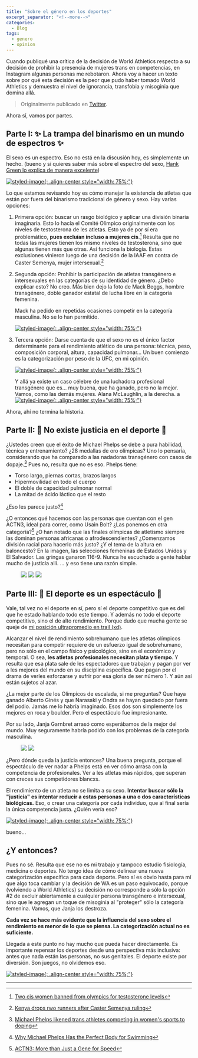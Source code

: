 ```yaml
---
title: "Sobre el género en los deportes"
excerpt_separator: "<!--more-->"
categories:
  - Blog
tags:
  - genero
  - opinion
--- 
```


Cuando publiqué una crítica de la decisión de World Athletics respecto a su decisión de prohibir la presencia de mujeres trans en competencias, en Instagram algunas personas me rebotaron. Ahora voy a hacer un texto sobre por qué esta decisión es la peor que pudo haber tomado World Athletics y demuestra el nivel de ignorancia, transfobia y misoginia que domina allá.

<!--more-->

> Originalmente publicado en [Twitter](https://twitter.com/frembia/status/1640791285194805266).

Ahora sí, vamos por partes. 

## Parte I: ✨ La trampa del binarismo en un mundo de espectros ✨

El sexo es un espectro. Eso no está en la discusión hoy, es simplemente un hecho. (bueno y si quieres saber más sobre el espectro del sexo, [Hank Green lo explica de manera excelente](https://youtu.be/kT0HJkr1jj4?si=rP6z8bickogXf4vD))

[![styled-image](/assets/images/genero-deportes/espectro-sexo.jpg){: .align-center style="width: 75%;"}](/assets/images/genero-deportes/espectro-sexo.jpg)

Lo que estamos revisando hoy es cómo manejar la existencia de atletas que están por fuera del binarismo tradicional de género y sexo. Hay varias opciones:

1. Primera opción: buscar un rasgo biológico y aplicar una división binaria imaginaria. Esto lo hacía el Comité Olímpico originalmente con los niveles de testosterona de les atletas. Esto ya de por sí era problemático, **pues excluían incluso a mujeres cis**.[^1] Resulta que no todas las mujeres tienen los mismo niveles de testosterona, sino que algunas tienen más que otras. Así funciona la biología. Estas exclusiones vinieron luego de una decisión de la IAAF en contra de Caster Semenya, mujer intersexual.[^2]

2. Segunda opción: Prohibir la participación de atletas transgénero e intersexuales en las categorías de su identidad de género. ¿Debo explicar esto? No creo. Más bien dejo la foto de Mack Beggs, hombre transgénero, doble ganador estatal de lucha libre en la categoría femenina.
   
   Mack ha pedido en repetidas ocasiones competir en la categoría masculina. No se lo han permitido.
   
   [![styled-image](/assets/images/genero-deportes/mack-beggs.jpg){: .align-center style="width: 75%;"}](/assets/images/genero-deportes/mack-beggs.jpg)

3. Tercera opción: Darse cuenta de que el sexo no es el único factor determinante para el rendimiento atlético de una persona: técnica, peso, composición corporal, altura, capacidad pulmonar... Un buen comienzo es la categorización por peso de la UFC, en mi opinión.
   
   [![styled-image](/assets/images/genero-deportes/ufc.jpg){: .align-center style="width: 75%;"}](/assets/images/genero-deportes/ufc.jpg)

   Y allá ya existe un caso célebre de una luchadora profesional transgénero que es... muy buena, que ha ganado, pero no la mejor. Vamos, como las demás mujeres. Alana McLaughlin, a la derecha.
   a
   [![styled-image](/assets/images/genero-deportes/alana.jpg){: .align-center style="width: 75%;"}](/assets/images/genero-deportes/alana.jpg)


Ahora, ahí no termina la historia. 

## Parte II: 💫 No existe justicia en el deporte 💫

¿Ustedes creen que el éxito de Michael Phelps se debe a pura habilidad, técnica y entrenamiento? ¿28 medallas de oro olímpicas? Uno lo pensaría, considerando que ha comparado a las nadadoras transgénero con casos de dopaje.[^3] Pues no, resulta que no es eso. Phelps tiene: 
- Torso largo, piernas cortas, brazos largos 
- Hipermovilidad en todo el cuerpo
- El doble de capacidad pulmonar normal
- La mitad de ácido láctico que el resto 

¿Eso les parece justo?[^4]

¿O entonces qué hacemos con las personas que cuentan con el gen ACTN3, ideal para correr, como Usain Bolt? ¿Las ponemos en otra categoría?[^5] ¿O han notado que las finales olímpicas de atletismo siempre las dominan personas africanas o afrodescendientes? ¿Comenzamos división racial para hacerlo más justo? ¿Y el tema de la altura en baloncesto? En la imagen, las selecciones femeninas de Estados Unidos y El Salvador. Las gringas ganaron 116-9. Nunca he escuchado a gente hablar mucho de justicia allí. ... y eso tiene una razón simple.

<figure class="third">
  <a href="/assets/images/genero-deportes/athlete-w.jpg">
  <img src="/assets/images/genero-deportes/athlete-w.jpg"></a>

  <a href="/assets/images/genero-deportes/athlete-m.jpg">
  <img src="/assets/images/genero-deportes/athlete-m.jpg"></a>

  <a href="/assets/images/genero-deportes/basket.jpg">
  <img src="/assets/images/genero-deportes/basket.jpg"></a>
</figure>

## Parte III: 🌟 El deporte es un espectáculo 🌟

Vale, tal vez no el deporte en sí, pero sí el deporte competitivo que es del que he estado hablando todo este tiempo. Y además no todo el deporte competitivo, sino el de alto rendimiento. Porque dudo que mucha gente se queje de [mi posición ultrapromedio en trail (xd)](https://utmb.world/es/runner/4645228.martina.garciamejia).

Alcanzar el nivel de rendimiento sobrehumano que les atletas olímpicos necesitan para competir requiere de un esfuerzo igual de sobrehumano, pero no sólo en el campo físico y psicológico, sino en el económico y temporal. O sea, **les atletas profesionales necesitan plata y tiempo**. Y resulta que esa plata sale de les espectadores que trabajan y pagan por ver a les mejores del mundo en su disciplina específica. Que pagan por el drama de verles esforzarse y sufrir por esa gloria de ser número 1. Y aún así están sujetos al azar.

¿La mejor parte de los Olímpicos de escalada, si me preguntas? Que haya ganado Alberto Ginés y que Narasaki y Ondra se hayan quedado por fuera del podio. Jamás me lo habría imaginado. Esos dos son simplemente los mejores en roca y boulder. Pero el espectáculo fue impresionante.

Por su lado, Janja Garnbret arrasó como esperábamos de la mejor del mundo. Muy seguramente habría podido con los problemas de la categoría masculina.

<figure class="half">
  <a href="/assets/images/genero-deportes/gines.jpg">
  <img src="/assets/images/genero-deportes/gines.jpg"></a>

  <a href="/assets/images/genero-deportes/janja.jpg">
  <img src="/assets/images/genero-deportes/janja.jpg"></a>
</figure>

¿Pero dónde queda la justicia entonces? Una buena pregunta, porque el espectáculo de ver nadar a Phelps está en ver cómo arrasa con la competencia de profesionales. Ver a les atletas más rápidos, que superan con creces sus competidores blancxs.

El rendimiento de un atleta no se limita a su sexo. **Intentar buscar sólo la "justicia" es intentar reducir a estas personas a una o dos características biológicas.** Eso, o crear una categoría por cada individuo, que al final sería la única competencia justa. ¿Quién vería eso?

[![styled-image](/assets/images/genero-deportes/bodies.png){: .align-center style="width: 75%;"}](/assets/images/genero-deportes/bodies.png)

bueno...

## ¿Y entonces?

Pues no sé. Resulta que ese no es mi trabajo y tampoco estudio fisiología, medicina o deportes. No tengo idea de cómo delinear una nueva categorización específica para cada deporte. Pero sí es obvio hasta para mí que algo toca cambiar y la decisión de WA es un paso equivocado, porque (volviendo a World Athletics) su decisión no corresponde a sólo la opción #2 de excluir abiertamente a cualquier persona transgénero e intersexual, sino que le agregan un toque de misoginia al "proteger" sólo la categoría femenina. Vamos, que Janja los destroza.

**Cada vez se hace más evidente que la influencia del sexo sobre el rendimiento es menor de lo que se piensa. La categorización actual no es suficiente.**

Llegada a este punto no hay mucho que pueda hacer directamente. Es importante repensar los deportes desde una perspectiva más inclusiva: antes que nada están las personas, no sus genitales. El deporte existe por diversión. Son juegos, no olvidemos eso.

[![styled-image](/assets/images/genero-deportes/marathon-prog.png){: .align-center style="width: 75%;"}](/assets/images/genero-deportes/marathon-prog.png)


---
[^1]: [Two cis women banned from olympics for testosterone levels](https://www.outfrontmagazine.com/two-cis-black-women-banned-from-olympics/)

[^2]: [Kenya drops rwo runners after Caster Semenya ruling](https://www.thecut.com/2019/05/kenya-drops-two-runners-after-caster-semenya-ruling.html)

[^3]: [Michael Phelps likened trans athletes competing in women's sports to doping](https://www.businessinsider.com/michael-phelps-trans-athletes-womens-sports-doping-comparison-2022-1)

[^4]: [Why Michael Phelps Has the Perfect Body for Swimming](https://www.biography.com/athletes/michael-phelp-perfect-body-swimming)

[^5]: [ACTN3: More than Just a Gene for Speed](https://www.ncbi.nlm.nih.gov/pmc/articles/PMC5741991/)

